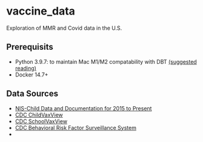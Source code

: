 # vaccine_data
Exploration of MMR and Covid data in the U.S.

## Prerequisits
- Python 3.9.7: to maintain Mac M1/M2 compatability with DBT [(suggested reading)](https://interworks.com/blog/2022/10/12/installing-dbt-with-mac-m1-chips/)
- Docker 14.7+

## Data Sources
- [NIS-Child Data and Documentation for 2015 to Present](https://www.cdc.gov/vaccines/imz-managers/nis/datasets.html)
- [CDC ChildVaxView](https://www.cdc.gov/vaccines/imz-managers/coverage/childvaxview/index.html)
- [CDC SchoolVaxView](https://www.cdc.gov/vaccines/imz-managers/coverage/schoolvaxview/index.html)
- [CDC Behavioral Risk Factor Surveillance System](https://www.cdc.gov/brfss/data_documentation/index.htm)
- [](https://healthdata.gov/dataset/Special-Vaccine-Locations/rq9x-mzqg)